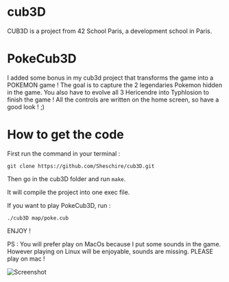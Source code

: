 # cub3D

CUB3D is a project from 42 School Paris, a development school in Paris.

# PokeCub3D
I added some bonus in my cub3d project that transforms the game into a POKEMON game !
The goal is to capture the 2 legendaries Pokemon hidden in the game. You also have to evolve all 3 Hericendre into Typhlosion to finish the game !
All the controls are written on the home screen, so have a good look ! ;)

# How to get the code
First run the command in your terminal :

```git clone https://github.com/Sheschire/cub3D.git  ```

Then go in the cub3D folder and run ```make```.

It will compile the project into one exec file.

If you want to play PokeCub3D, run :

```./cub3D map/poke.cub```

ENJOY !

PS : You will prefer play on MacOs because I put some sounds in the game. However playing on Linux will be enjoyable, sounds are missing.
PLEASE play on mac !

![Screenshot](startscreen.jpeg)
